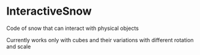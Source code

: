 # InteractiveSnow
Code of snow that can interact with physical objects

Currently works only with cubes and their variations with different rotation and scale
